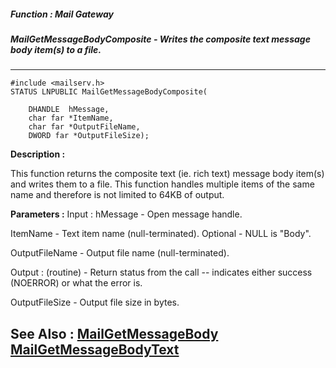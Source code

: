 ##### Function : Mail Gateway
##### MailGetMessageBodyComposite - Writes the composite text message body item(s) to a file.
---
```
#include <mailserv.h>
STATUS LNPUBLIC MailGetMessageBodyComposite(

	DHANDLE  hMessage,
	char far *ItemName,
	char far *OutputFileName,
	DWORD far *OutputFileSize);
```
**Description :**

This function returns the composite text (ie. rich text) message body item(s) 
and writes them to a file.  This function handles multiple items of the same 
name and therefore is not limited to 64KB of output.

**Parameters :**
Input :
hMessage  -  Open message handle.

ItemName  -  Text item name (null-terminated).  Optional - NULL is "Body".

OutputFileName  -  Output file name (null-terminated).

Output :
(routine)  -  Return status from the call -- indicates either success (NOERROR) or what the error is.



OutputFileSize  -  Output file size in bytes.


**See Also :**
[MailGetMessageBody](/reference/Func/MailGetMessageBody)
[MailGetMessageBodyText](/reference/Func/MailGetMessageBodyText)
---
